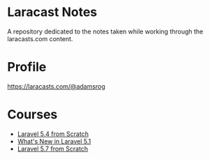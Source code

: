# Laracast Notes
A repository dedicated to the notes taken while working through the laracasts.com content.

# Profile
https://laracasts.com/@adamsrog

# Courses
* [Laravel 5.4 from Scratch](../blob/master/laravel-5.4-from-scratch.md)
* [What's New in Laravel 5.1](../blob/master/whats-new-in-laravel-5.1.md)
* [Laravel 5.7 from Scratch](../blob/master/laravel-5.7-from-scratch.md)
